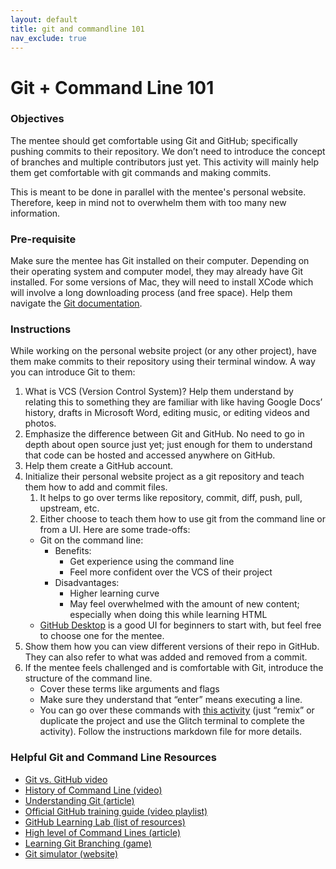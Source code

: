 ```yaml
---
layout: default
title: git and commandline 101
nav_exclude: true
---
```

# Git + Command Line 101

### Objectives

The mentee should get comfortable using Git and GitHub; specifically pushing commits to their repository. We don’t need to introduce the concept of branches and multiple contributors just yet. This activity will mainly help them get comfortable with git commands and making commits.

This is meant to be done in parallel with the mentee's personal website. Therefore, keep in mind not to overwhelm them with too many new information.

### Pre-requisite

Make sure the mentee has Git installed on their computer. Depending on their operating system and computer model, they may already have Git installed. For some versions of Mac, they will need to install XCode which will involve a long downloading process (and free space). Help them navigate the [Git documentation](https://git-scm.com/book/en/v2/Getting-Started-Installing-Git).

### Instructions

While working on the personal website project (or any other project), have them make commits to their repository using their terminal window. A way you can introduce Git to them:

1. What is VCS (Version Control System)? Help them understand by relating this to something they are familiar with like having Google Docs’ history, drafts in Microsoft Word, editing music, or editing videos and photos.
2. Emphasize the difference between Git and GitHub. No need to go in depth about open source just yet; just enough for them to understand that code can be hosted and accessed anywhere on GitHub.
3. Help them create a GitHub account.
4. Initialize their personal website project as a git repository and teach them how to add and commit files.
   1. It helps to go over terms like repository, commit, diff, push, pull, upstream, etc.
   2. Either choose to teach them how to use git from the command line or from a UI. Here are some trade-offs:
    * Git on the command line:
        * Benefits:
            * Get experience using the command line
            * Feel more confident over the VCS of their project
        * Disadvantages:
            * Higher learning curve
            * May feel overwhelmed with the amount of new content; especially when doing this while learning HTML
    * [GitHub Desktop](https://desktop.github.com/) is a good UI for beginners to start with, but feel free to choose one for the mentee.
5. Show them how you can view different versions of their repo in GitHub. They can also refer to what was added and removed from a commit.
6. If the mentee feels challenged and is comfortable with Git, introduce the structure of the command line.
    * Cover these terms like arguments and flags
    * Make sure they understand that “enter” means executing a line.
    * You can go over these commands with [this activity](https://glitch.com/~bash-house) (just “remix” or duplicate the project and use the Glitch terminal to complete the activity). Follow the instructions markdown file for more details.

### Helpful Git and Command Line Resources
* [Git vs. GitHub video](https://www.youtube.com/watch?v=wpISo9TNjfU)
* [History of Command Line (video)](https://www.youtube.com/watch?v=4RPtJ9UyHS0)
* [Understanding Git (article)](https://hackernoon.com/understanding-git-fcffd87c15a3)
* [Official GitHub training guide (video playlist)](https://www.youtube.com/watch?v=47E-jcuQz5c&list=PLg7s6cbtAD17Gw5u8644bgKhgRLiJXdX4&index=2)
* [GitHub Learning Lab (list of resources)](https://lab.github.com/)
* [High level of Command Lines (article)](https://learntocodewith.me/getting-started/topics/command-line/)
* [Learning Git Branching (game)](https://learngitbranching.js.org/)
* [Git simulator (website)](https://git-school.github.io/visualizing-git/)

